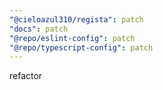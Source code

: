 ```yaml
---
"@cieloazul310/regista": patch
"docs": patch
"@repo/eslint-config": patch
"@repo/typescript-config": patch
---
```


refactor
